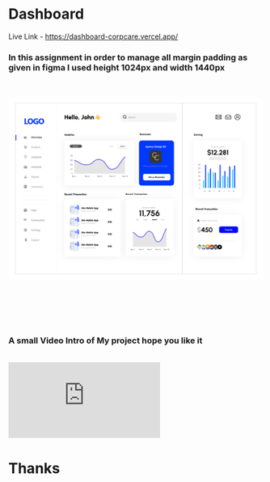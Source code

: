 # Dashboard

Live Link - https://dashboard-corpcare.vercel.app/

### **In this assignment in order to manage all margin padding as given in figma I used height 1024px and width 1440px**
<br>

<br>
<img src="./ReadmeAssets/Dashboard.png" alt="home">

<br>
<br>
<br>
<br>
<br>
<br>

### A small Video Intro of My project hope you like it
<br>


<iframe src="https://drive.google.com/file/d/1YUv8cDKCoaQLb3OntmZrkBgbJrmfrkVS/view?usp=share_link" frameborder="0" allowfullscreen="true"> </iframe>


<br>

# Thanks 



